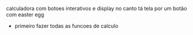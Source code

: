 calculadora com botoes interativos e display
no canto tá tela por um botão com easter egg
- primeiro fazer todas as funcoes de calculo